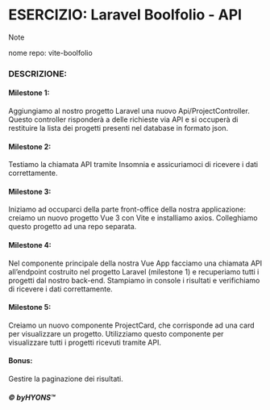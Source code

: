 # ESERCIZIO: Laravel Boolfolio - API

> [!NOTE]
>
> nome repo: vite-boolfolio


### DESCRIZIONE:

#### Milestone 1:
Aggiungiamo al nostro progetto Laravel una nuovo Api/ProjectController. 
Questo controller risponderà a delle richieste via API e si occuperà di restituire la lista dei progetti presenti nel database in formato json.

#### Milestone 2:
Testiamo la chiamata API tramite Insomnia e assicuriamoci di ricevere i dati correttamente.

#### Milestone 3:
Iniziamo ad occuparci della parte front-office della nostra applicazione: creiamo un nuovo progetto Vue 3 con Vite e installiamo axios.
Colleghiamo questo progetto ad una repo separata.

#### Milestone 4:
Nel componente principale della nostra Vue App facciamo una chiamata API all’endpoint costruito nel progetto Laravel (milestone 1) e recuperiamo tutti i progetti dal nostro back-end.
Stampiamo in console i risultati e verifichiamo di ricevere i dati correttamente.

#### Milestone 5:
Creiamo un nuovo componente ProjectCard, che corrisponde ad una card per visualizzare un progetto. Utilizziamo questo componente per visualizzare tutti i progetti ricevuti tramite API.

#### Bonus:
Gestire la paginazione dei risultati.



##### © byHYONS™
